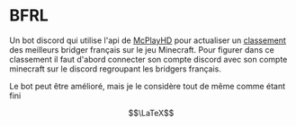# BFRL

Un bot discord qui utilise l'api de [McPlayHD](https://mcplayhd.net/) pour actualiser un [classement](https://docs.google.com/spreadsheets/d/19FprLflSiKQ3VrOLf_M0hrBcvPSiLNFJJz__Z8K-QXM/edit?gid=0#gid=0) des meilleurs bridger français sur le jeu Minecraft. Pour figurer dans ce classement il faut d'abord connecter son compte discord avec son compte minecraft sur le discord regroupant les bridgers français.

Le bot peut être amélioré, mais je le considère tout de même comme étant fini

$$\LaTeX$$